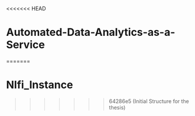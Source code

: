 <<<<<<< HEAD
# Automated-Data-Analytics-as-a-Service
=======
# NIfi_Instance
>>>>>>> 64286e5 (Initial Structure for the thesis)
